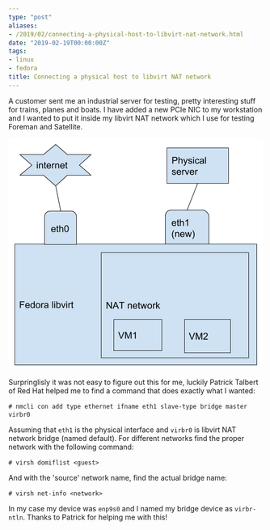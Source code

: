 ```yaml
---
type: "post"
aliases:
- /2019/02/connecting-a-physical-host-to-libvirt-nat-network.html
date: "2019-02-19T00:00:00Z"
tags:
- linux
- fedora
title: Connecting a physical host to libvirt NAT network
---
```


A customer sent me an industrial server for testing, pretty interesting stuff
for trains, planes and boats. I have added a new PCIe NIC to my workstation and
I wanted to put it inside my libvirt NAT network which I use for testing
Foreman and Satellite.

![Network diagram](/assets/img/posts/2019-02-physical-server.png)

Surpringlisly it was not easy to figure out this for me, luckily Patrick
Talbert of Red Hat helped me to find a command that does exactly what I wanted:

    # nmcli con add type ethernet ifname eth1 slave-type bridge master virbr0

Assuming that `eth1` is the physical interface and `virbr0` is libvirt NAT
network bridge (named default). For different networks find the proper network
with the following command:

    # virsh domiflist <guest>

And with the 'source' network name, find the actual bridge name:

    # virsh net-info <network>

In my case my device was `enp9s0` and I named my bridge device as `virbr-ntln`.
Thanks to Patrick for helping me with this!
